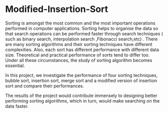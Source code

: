 #                                              Modified-Insertion-Sort  

Sorting is amongst the most common and the most important operations performed in computer applications. Sorting helps to organise the data so that search operations can be performed faster through search techniques ( such as binary search, interpolation search ,Fibonacci search,etc) . There are many sorting algorithms and their sorting techniques have different complexities. Also, each sort has different performance with different data size. Theoretical and practical performance of sorts tend to differ too. Under all these circumstances, the study of sorting algorithm becomes essential.


In this project, we investigate the performance of four sorting techniques, bubble sort, insertion sort, merge sort and a modified version of insertion sort and compare their performances.


The results of the project would contribute immensely to designing better performing sorting algorithms, which in turn, would make searching on the data faster.
